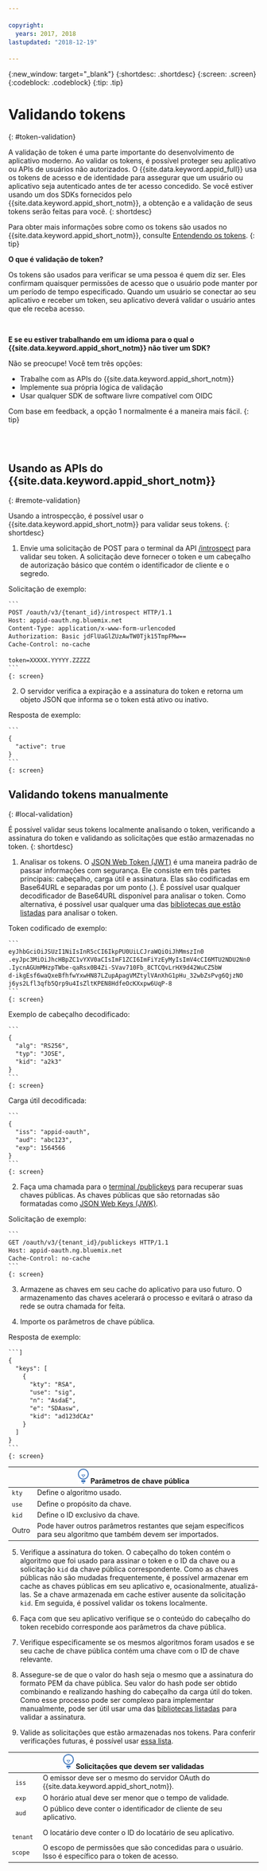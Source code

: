 ```yaml
---

copyright:
  years: 2017, 2018
lastupdated: "2018-12-19"

---
```


{:new_window: target="_blank"}
{:shortdesc: .shortdesc}
{:screen: .screen}
{:codeblock: .codeblock}
{:tip: .tip}


# Validando tokens
{: #token-validation}

A validação de token é uma parte importante do desenvolvimento de aplicativo moderno. Ao validar os tokens, é possível
proteger seu aplicativo ou APIs de usuários não autorizados. O {{site.data.keyword.appid_full}} usa os tokens de acesso e de identidade para assegurar que um usuário ou aplicativo seja autenticado antes de ter acesso concedido. Se você
estiver usando um dos SDKs fornecidos pelo {{site.data.keyword.appid_short_notm}}, a obtenção e a validação de
seus tokens serão feitas para você.
{: shortdesc}

Para obter mais informações sobre como os tokens são usados no {{site.data.keyword.appid_short_notm}}, consulte
[Entendendo os tokens](authorization.html#tokens).
{: tip}

**O que é validação de token?**

Os tokens são usados para verificar se uma pessoa é quem diz ser. Eles confirmam quaisquer permissões de acesso que o
usuário pode manter por um período de tempo especificado. Quando um usuário se conectar ao seu aplicativo e receber um
token, seu aplicativo deverá validar o usuário antes que ele receba acesso.

</br>

**E se eu estiver trabalhando em um idioma para o qual o {{site.data.keyword.appid_short_notm}} não
tiver um SDK?**

Não se preocupe! Você tem três opções:

* Trabalhe com as APIs do {{site.data.keyword.appid_short_notm}}
* Implemente sua própria lógica de validação
* Usar qualquer SDK de software livre compatível com OIDC

Com base em feedback, a opção 1 normalmente é a maneira mais fácil.
{: tip}

</br>
</br>

## Usando as APIs do {{site.data.keyword.appid_short_notm}}
{: #remote-validation}

Usando a introspecção, é possível usar o {{site.data.keyword.appid_short_notm}} para validar seus tokens.
{: shortdesc}

1. Envie uma solicitação de POST para o terminal da API [/introspect](https://appid-oauth.ng.bluemix.net/swagger-ui/#!/Authorization_Server_V3/introspect)
para validar seu token. A solicitação deve fornecer o token e um cabeçalho de autorização básico que contém o
identificador de cliente e o segredo.

  Solicitação de exemplo:

    ```
    POST /oauth/v3/{tenant_id}/introspect HTTP/1.1
    Host: appid-oauth.ng.bluemix.net
    Content-Type: application/x-www-form-urlencoded
    Authorization: Basic jdFlUaGlZUzAwTW0Tjk15TmpFMw==
    Cache-Control: no-cache

    token=XXXXX.YYYYY.ZZZZZ
    ```
    {: screen}

2. O servidor verifica a expiração e a assinatura do token e retorna um objeto JSON que informa se o token está ativo ou
inativo.

  Resposta de exemplo:

    ```
    {
      "active": true
    }
    ```
    {: screen}


## Validando tokens manualmente
{: #local-validation}

É possível validar seus tokens localmente analisando o token, verificando a assinatura do token e validando as
solicitações que estão armazenadas no token.
{: shortdesc}


1. Analisar os tokens. O [JSON Web Token (JWT)](https://tools.ietf.org/html/rfc7519) é uma maneira padrão
de passar informações com segurança. Ele consiste em três partes principais: cabeçalho, carga útil e assinatura. Elas
são codificadas em Base64URL e separadas por um ponto (.). É possível usar qualquer decodificador de Base64URL disponível
para analisar o token. Como alternativa, é possível usar qualquer uma das [bibliotecas que estão listadas](https://jwt.io/#libraries-io) para analisar o token.

  Token codificado de exemplo:

    ```
    eyJhbGciOiJSUzI1NiIsInR5cCI6IkpPU0UiLCJraWQiOiJhMmszIn0
    .eyJpc3MiOiJhcHBpZC1vYXV0aCIsImF1ZCI6ImFiYzEyMyIsImV4cCI6MTU2NDU2Nn0
    .IycnAGUmMHzpTWbe-qaRsx0B4Zi-SVav710Fb_8CTCQvLrHX9d42WuCZ5bW
    d-ikgEsf6waQxeBfhfwYxwHN87LZupApagVMZtylVAnXhG1pHu_32wbZsPvg6QjzNO
    j6ys2Lfl3qfb5Qrp9u4IsZltKPEN8HdfeOcKXxpw6UqP-8
    ```
    {: screen}

  Exemplo de cabeçalho decodificado:

    ```
    {
      "alg": "RS256",
      "typ": "JOSE",
      "kid": "a2k3"
    }
    ```
    {: screen}

  Carga útil decodificada:

    ```
    {
      "iss": "appid-oauth",
      "aud": "abc123",
      "exp": 1564566
    }
    ```
    {: screen}

2. Faça uma chamada para o [terminal /publickeys](https://appid-oauth.ng.bluemix.net/swagger-ui/#!/Authorization_Server_V3/publicKeys) para recuperar suas chaves públicas. As chaves públicas que são retornadas são formatadas como [JSON Web Keys (JWK)](https://tools.ietf.org/html/rfc7517).

  Solicitação de exemplo:

    ```
    GET /oauth/v3/{tenant_id}/publickeys HTTP/1.1
    Host: appid-oauth.ng.bluemix.net
    Cache-Control: no-cache
    ```
    {: screen}

3. Armazene as chaves em seu cache do aplicativo para uso futuro. O armazenamento das chaves acelerará o processo e evitará
o atraso da rede se outra chamada for feita.

4. Importe os parâmetros de chave pública.

  Resposta de exemplo:

    ```]
    {
      "keys": [
        {
          "kty": "RSA",
          "use": "sig",
          "n": "AsdaE",
          "e": "SDAasw",
          "kid": "ad123dCAz"
        }
      ]
    }
    ```
    {: screen}

  <table>
    <thead>
      <th colspan=2><img src="images/idea.png" alt="Ícone de mais informações"/> Parâmetros de chave pública </th>
    </thead>
    <tbody>
      <tr>
        <td><code>kty</code></td>
        <td>Define o algoritmo usado.</td>
      </tr>
      <tr>
        <td><code>use</code></td>
        <td>Define o propósito da chave.</td>
      </tr>
      <tr>
        <td><code>kid</code></td>
        <td>Define o ID exclusivo da chave.</td>
      </tr>
      <tr>
        <td>Outro</td>
        <td>Pode haver outros parâmetros restantes que sejam específicos para seu algoritmo que também devem ser importados.</td>
      </tr>
    </tbody>
  </table>

5. Verifique a assinatura do token. O cabeçalho do token contém o algoritmo que foi usado para assinar o token e o ID da
chave ou a solicitação `kid` da chave pública correspondente. Como as chaves públicas não são
mudadas frequentemente, é possível armazenar em cache as chaves públicas em seu aplicativo e, ocasionalmente,
atualizá-las. Se a
chave armazenada em cache estiver ausente da solicitação `kid`. Em seguida, é possível validar os
tokens localmente.

  1. Faça com que seu aplicativo verifique se o conteúdo do cabeçalho do token recebido corresponde aos parâmetros da chave
pública.
  2. Verifique especificamente se os mesmos algoritmos foram usados e se seu cache de chave pública contém uma chave com o ID
de chave relevante.
  3. Assegure-se de que o valor do hash seja o mesmo que a assinatura do formato PEM da chave pública. Seu valor do hash pode
ser obtido combinando e realizando hashing do cabeçalho da carga útil do token. Como esse processo pode ser complexo para
implementar manualmente, pode ser útil usar uma das [bibliotecas listadas](https://jwt.io/) para
validar a assinatura.

6. Valide as solicitações que estão armazenadas nos tokens. Para conferir verificações futuras, é possível usar
[essa lista](http://openid.net/specs/openid-connect-core-1_0.html#IDTokenValidation).
  <table>
    <thead>
      <th colspan=2><img src="images/idea.png" alt="Ícone de mais informações"/> Solicitações que devem ser validadas </th>
    </thead>
    <tbody>
      <tr>
        <td><code> iss </code></td>
        <td>O emissor deve ser o mesmo do servidor OAuth do {{site.data.keyword.appid_short_notm}}.</td>
      </tr>
      <tr>
        <td><code> exp </code></td>
        <td>O horário atual deve ser menor que o tempo de validade.</td>
      </tr>
      <tr>
        <td><code> aud </code></td>
        <td>O público deve conter o identificador de cliente de seu aplicativo.</td>
      </tr>
      <tr>
        <td><code> tenant </code></td>
        <td>O locatário deve conter o ID do locatário de seu aplicativo.</td>
      </tr>
      <tr>
        <td><code>scope</code></td>
        <td>O escopo de permissões que são concedidas para o usuário. Isso é específico para o token de acesso.</td>
      </tr>
    </tbody>
  </table>

</br>
</br>
